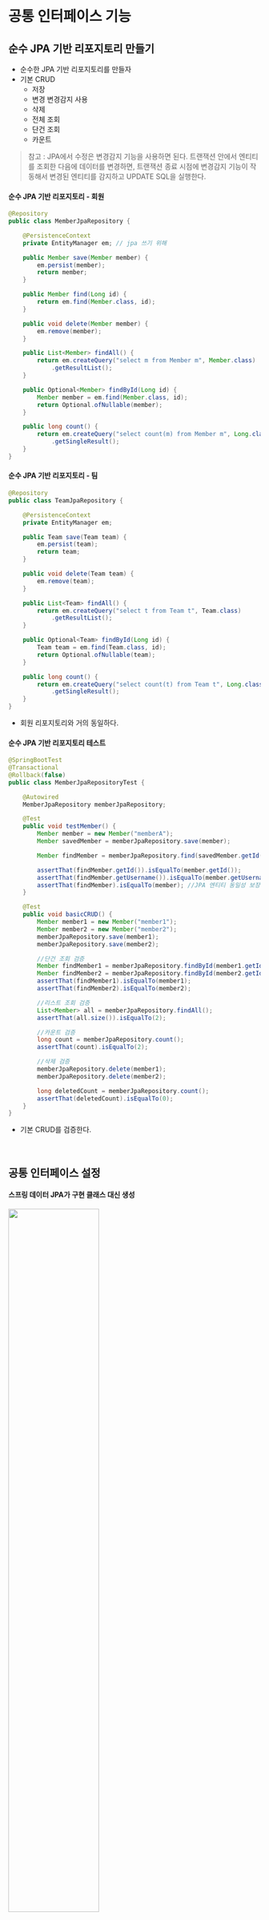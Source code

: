 # 공통 인터페이스 기능
## 순수 JPA 기반 리포지토리 만들기
- 순수한 JPA 기반 리포지토리를 만들자 
- 기본 CRUD
  - 저장
  - 변경 변경감지 사용 
  - 삭제
  - 전체 조회
  - 단건 조회
  - 카운트
  
> 참고 : JPA에서 수정은 변경감지 기능을 사용하면 된다.
> 트랜잭션 안에서 엔티티를 조회한 다음에 데이터를 변경하면, 트랜잭션 종료 시점에 변경감지 기능이 작동해서 변경된 엔티티를 감지하고 UPDATE SQL을 실행한다.

#### 순수 JPA 기반 리포지토리 - 회원
```java
@Repository
public class MemberJpaRepository {

    @PersistenceContext
    private EntityManager em; // jpa 쓰기 위해

    public Member save(Member member) {
        em.persist(member);
        return member;
    }

    public Member find(Long id) {
        return em.find(Member.class, id);
    }

    public void delete(Member member) {
        em.remove(member);
    }

    public List<Member> findAll() {
        return em.createQuery("select m from Member m", Member.class)
            .getResultList();
    }

    public Optional<Member> findById(Long id) {
        Member member = em.find(Member.class, id);
        return Optional.ofNullable(member);
    }

    public long count() {
        return em.createQuery("select count(m) from Member m", Long.class)
            .getSingleResult();
    }
}   
```
#### 순수 JPA 기반 리포지토리 - 팀
```java
@Repository
public class TeamJpaRepository {

    @PersistenceContext
    private EntityManager em;

    public Team save(Team team) {
        em.persist(team);
        return team;
    }

    public void delete(Team team) {
        em.remove(team);
    }

    public List<Team> findAll() {
        return em.createQuery("select t from Team t", Team.class)
            .getResultList();
    }

    public Optional<Team> findById(Long id) {
        Team team = em.find(Team.class, id);
        return Optional.ofNullable(team);
    }

    public long count() {
        return em.createQuery("select count(t) from Team t", Long.class)
            .getSingleResult();
    }
}
```
- 회원 리포지토리와 거의 동일하다.

#### 순수 JPA 기반 리포지토리 테스트
```java
@SpringBootTest
@Transactional
@Rollback(false)
public class MemberJpaRepositoryTest {

    @Autowired
    MemberJpaRepository memberJpaRepository;

    @Test
    public void testMember() {
        Member member = new Member("memberA");
        Member savedMember = memberJpaRepository.save(member);

        Member findMember = memberJpaRepository.find(savedMember.getId());

        assertThat(findMember.getId()).isEqualTo(member.getId());
        assertThat(findMember.getUsername()).isEqualTo(member.getUsername());
        assertThat(findMember).isEqualTo(member); //JPA 엔티티 동일성 보장
    }

    @Test
    public void basicCRUD() {
        Member member1 = new Member("member1");
        Member member2 = new Member("member2");
        memberJpaRepository.save(member1);
        memberJpaRepository.save(member2);

        //단건 조회 검증
        Member findMember1 = memberJpaRepository.findById(member1.getId()).get();
        Member findMember2 = memberJpaRepository.findById(member2.getId()).get();
        assertThat(findMember1).isEqualTo(member1);
        assertThat(findMember2).isEqualTo(member2);

        //리스트 조회 검증
        List<Member> all = memberJpaRepository.findAll();
        assertThat(all.size()).isEqualTo(2);

        //카운트 검증
        long count = memberJpaRepository.count();
        assertThat(count).isEqualTo(2);

        //삭제 검증
        memberJpaRepository.delete(member1);
        memberJpaRepository.delete(member2);

        long deletedCount = memberJpaRepository.count();
        assertThat(deletedCount).isEqualTo(0);
    }
}    
```
- 기본 CRUD를 검증한다.

<br>

## 공통 인터페이스 설정
#### 스프링 데이터 JPA가 구현 클래스 대신 생성
<img src="https://github.com/hyewon218/kim-data-jpa/assets/126750615/686ee00c-2b4e-4e47-b57a-a315ef788068" width="60%"/><br>
- `org.springframework.data.repository.Repository`를 구현한 클래스는 스캔 대상 
  - MemberRepository 인터페이스가 동작한 이유
  - 실제 출력해보기(Proxy)
  - memberRepository.getClass() class com.sun.proxy.$ProxyXXX
- `@Repository` 애노테이션 생략 가능
  - 컴포넌트 스캔을 스프링 데이터 JPA가 자동으로 처리 
  - JPA 예외를 스프링 예외로 변환하는 과정도 자동으로 처리

### 공통 인터페이스 적용
순수 JPA로 구현한 `MemberJpaRepository` 대신에 스프링 데이터 JPA가 제공하는 공통 인터페이스 사용

#### 스프링 데이터 JPA 기반 MemberRepository
```java
  public interface MemberRepository extends JpaRepository<Member, Long> {
  }
```
#### MemberRepository 테스트
```java
@SpringBootTest
@Transactional
@Rollback(false)
public class MemberRepositoryTest {

    @Autowired
    MemberRepository memberRepository;
    @Autowired
    TeamRepository teamRepository;
    @PersistenceContext
    EntityManager em; // 영속성 컨텍스트

    @Test
    public void testMember() {
        Member member = new Member("memberA");
        Member savedMember = memberRepository.save(member);

        Member findMember = memberRepository.findById(savedMember.getId()).get();

        assertThat(findMember.getId()).isEqualTo(member.getId());
        assertThat(findMember.getUsername()).isEqualTo(member.getUsername());
        assertThat(findMember).isEqualTo(member); //JPA 엔티티 동일성 보장
    }

    @Test
    public void basicCRUD() {
        Member member1 = new Member("member1");
        Member member2 = new Member("member2");
        memberRepository.save(member1);
        memberRepository.save(member2);

        //단건 조회 검증
        Member findMember1 = memberRepository.findById(member1.getId()).get();
        Member findMember2 = memberRepository.findById(member2.getId()).get();
        assertThat(findMember1).isEqualTo(member1);
        assertThat(findMember2).isEqualTo(member2);

        //리스트 조회 검증
        List<Member> all = memberRepository.findAll();
        assertThat(all.size()).isEqualTo(2);

        //카운트 검증
        long count = memberRepository.count();
        assertThat(count).isEqualTo(2);

        //삭제 검증
        memberRepository.delete(member1);
        memberRepository.delete(member2);

        long deletedCount = memberRepository.count();
        assertThat(deletedCount).isEqualTo(0);
    }
}    
```
기존 순수 JPA 기반 테스트에서 사용했던 코드를 그대로 스프링 데이터 JPA 리포지토리 기반 테스트로 변경해도 동일한 방식으로 동작

#### TeamRepository 생성
```java
public interface TeamRepository extends JpaRepository<Team, Long> {
}
```
- TeamRepository는 테스트 생략 
- Generic
  - T: 엔티티 타입
  - ID: 식별자 타입(PK)

<br>

## 공통 인터페이스 분석
- JpaRepository 인터페이스: 공통 CRUD 제공 
- 제네릭은 <엔티티 타입, 식별자 타입> 설정
- `JpaRepository` 공통 기능 인터페이스<br>
<img src="https://github.com/hyewon218/kim-data-jpa/assets/126750615/98109710-ce9a-4182-9e23-236e0168a9e4" width="80%"/><br>
- `JpaRepository`를 사용하는 인터페이스
  ```java
  public interface MemberRepository extends JpaRepository<Member, Long> {
  }
  ```

#### 공통 인터페이스 구성
<img src="https://github.com/hyewon218/kim-data-jpa/assets/126750615/dac867df-eef3-4a8f-8ee0-5cc31afb6f21" width="60%"/><br>

<img src="https://github.com/hyewon218/kim-data-jpa/assets/126750615/37cc9175-0d15-4d31-859b-56f6d0a27e43" width="60%"/><br>
<img src="https://github.com/hyewon218/kim-data-jpa/assets/126750615/ba0a5dbd-b9f5-4f9f-9c5f-ae4aa9963814" width="60%"/><br>
> 주의
> - T findOne(ID) → `Optional<T>` findById(ID) 변경
> - boolean exists(ID) → boolean existsById(ID) 변경

#### 제네릭 타입
- T : 엔티티
- ID : 엔티티의 식별자 타입 
- S : 엔티티와 그 자식 타입

#### 주요 메서드
- save(S) : 새로운 엔티티는 저장하고 이미 있는 엔티티는 병합한다.
- delete(T) : 엔티티 하나를 삭제한다. 내부에서 `EntityManager.remove()` 호출
- findById(ID) : 엔티티 하나를 조회한다. 내부에서 `EntityManager.find()` 호출
- getOne(ID) : 엔티티를 프록시로 조회한다. 내부에서 `EntityManager.getReference()` 호출 
- findAll(...) : 모든 엔티티를 조회한다. 정렬(Sort)이나 페이징(Pageable) 조건을 파라미터로 제공할 수 있다.

> 참고: JpaRepository 는 대부분의 공통 메서드를 제공한다.